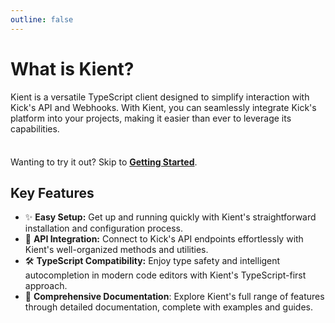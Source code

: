 ```yaml
---
outline: false
---
```


# What is Kient?
Kient is a versatile TypeScript client designed to simplify interaction with Kick's API and Webhooks. With Kient, you can seamlessly integrate Kick's platform into your projects, making it easier than ever to leverage its capabilities.

<div class="tip custom-block" style="padding-top: 8px">

Wanting to try it out? Skip to [**Getting Started**](./getting-started).

</div>

## Key Features
- ✨ **Easy Setup:** Get up and running quickly with Kient's straightforward installation and configuration process.
- 🔌 **API Integration:** Connect to Kick's API endpoints effortlessly with Kient's well-organized methods and utilities.
- 🛠️ **TypeScript Compatibility:** Enjoy type safety and intelligent autocompletion in modern code editors with Kient's TypeScript-first approach.
- 📖 **Comprehensive Documentation**: Explore Kient's full range of features through detailed documentation, complete with examples and guides.
